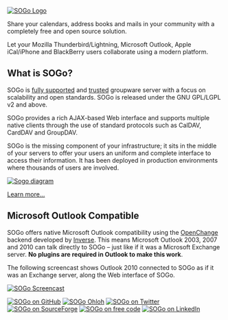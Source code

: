 [![SOGo Logo](http://www.sogo.nu/fileadmin/sogo/logos/sogo.logo.v2.final.png)](http://www.sogo.nu/)

Share your calendars, address books and mails in your community with a completely free and open source solution.

Let your Mozilla Thunderbird/Lightning, Microsoft Outlook, Apple iCal/iPhone and BlackBerry users collaborate using a modern platform.

## What is SOGo?

SOGo is [fully supported](http://www.sogo.nu/support/commercial_support.html) and [trusted](http://www.sogo.nu/tour/testimonials.html) groupware server with a focus on scalability and open standards. SOGo is released under the GNU GPL/LGPL v2 and above.

SOGo provides a rich AJAX-based Web interface and supports multiple native clients through the use of standard protocols such as CalDAV, CardDAV and GroupDAV.

SOGo is the missing component of your infrastructure; it sits in the middle of your servers to offer your users an uniform and complete interface to access their information. It has been deployed in production environments where thousands of users are involved.

[![Sogo diagram](http://www.sogo.nu/uploads/pics/sogo.png)](http://www.sogo.nu/)

[Learn more...](http://www.sogo.nu/about/overview.html)

## Microsoft Outlook Compatible

SOGo offers native Microsoft Outlook compatibility using the [OpenChange](http://www.openchange.org/) backend developed by [Inverse](http://www.inverse.ca/). This means Microsoft Outlook 2003, 2007 and 2010 can talk directly to SOGo &ndash; just like if it was a Microsoft Exchange server. **No plugins are required in Outlook to make this work**.

The following screencast shows Outlook 2010 connected to SOGo as if it was an Exchange server, along the Web interface of SOGo.

[![SOGo Screencast](http://img.youtube.com/vi/1hcBSB4Kxww/0.jpg)](http://www.youtube.com/watch?v=1hcBSB4Kxww)

[![SOGo on GitHub](http://www.sogo.nu/fileadmin/images/icon.github.png)](https://github.com/inverse-inc/sogo/) [![SOGo Ohloh](http://www.sogo.nu/fileadmin/images/icon.ohloh.png)](https://www.ohloh.net/p/sogo) [![SOGo on Twitter](http://www.sogo.nu/fileadmin/images/icon.twitter.png)](http://twitter.com/scalableogo) [![SOGo on SourceForge](http://www.sogo.nu/fileadmin/images/icon.sourceforge.png)](http://sourceforge.net/projects/sogo-zeg) [![SOGo on free code](http://www.sogo.nu/fileadmin/images/icon.freecode.png)](https://freecode.com/projects/sogo-inverse) [![SOGo on LinkedIn](http://www.sogo.nu/fileadmin/images/icon.linkedin.png)](http://www.linkedin.com/groups/SOGo-Groupware-4164805)

